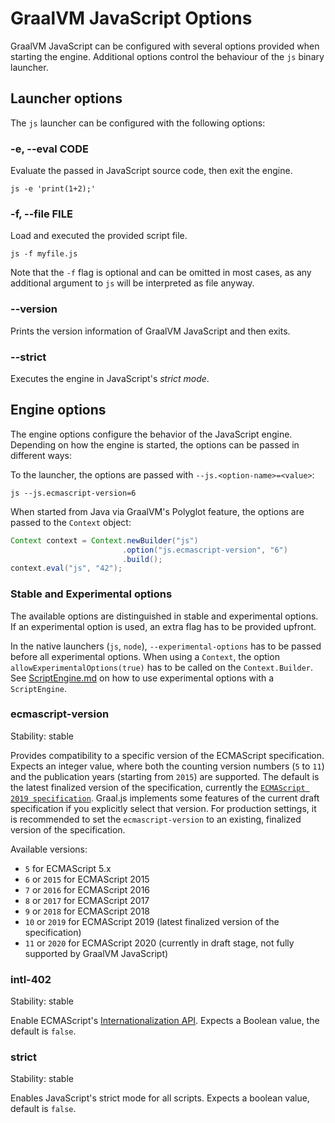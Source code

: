 # GraalVM JavaScript Options

GraalVM JavaScript can be configured with several options provided when starting the engine.
Additional options control the behaviour of the `js` binary launcher.

## Launcher options

The `js` launcher can be configured with the following options:

### -e, --eval CODE 	

Evaluate the passed in JavaScript source code, then exit the engine.

```
js -e 'print(1+2);'
```

### -f, --file FILE
	
Load and executed the provided script file.

```
js -f myfile.js
```

Note that the `-f` flag is optional and can be omitted in most cases, as any additional argument to `js` will be interpreted as file anyway.

### --version

Prints the version information of GraalVM JavaScript and then exits.

### --strict

Executes the engine in JavaScript's _strict mode_.

## Engine options

The engine options configure the behavior of the JavaScript engine.
Depending on how the engine is started, the options can be passed in different ways:

To the launcher, the options are passed with `--js.<option-name>=<value>`:

```
js --js.ecmascript-version=6
```

When started from Java via GraalVM's Polyglot feature, the options are passed to the `Context` object:

```java
Context context = Context.newBuilder("js")
                         .option("js.ecmascript-version", "6")
                         .build();
context.eval("js", "42");
```

### Stable and Experimental options

The available options are distinguished in stable and experimental options.
If an experimental option is used, an extra flag has to be provided upfront.

In the native launchers (`js`, `node`), `--experimental-options` has to be passed before all experimental options.
When using a `Context`, the option `allowExperimentalOptions(true)` has to be called on the `Context.Builder`.
See [ScriptEngine.md](ScriptEngine.md) on how to use experimental options with a `ScriptEngine`.

### ecmascript-version

Stability: stable

Provides compatibility to a specific version of the ECMAScript specification.
Expects an integer value, where both the counting version numbers (`5` to `11`) and the publication years (starting from `2015`) are supported.
The default is the latest finalized version of the specification, currently the [`ECMAScript 2019 specification`](http://www.ecma-international.org/ecma-262/10.0/index.html).
Graal.js implements some features of the current draft specification if you explicitly select that version.
For production settings, it is recommended to set the `ecmascript-version` to an existing, finalized version of the specification.

Available versions:
* `5` for ECMAScript 5.x
* `6` or `2015` for ECMAScript 2015
* `7` or `2016` for ECMAScript 2016
* `8` or `2017` for ECMAScript 2017
* `9` or `2018` for ECMAScript 2018
* `10` or `2019` for ECMAScript 2019 (latest finalized version of the specification)
* `11` or `2020` for ECMAScript 2020 (currently in draft stage, not fully supported by GraalVM JavaScript)

### intl-402

Stability: stable

Enable ECMAScript's [Internationalization API](https://tc39.github.io/ecma402/).
Expects a Boolean value, the default is `false`.

### strict

Stability: stable

Enables JavaScript's strict mode for all scripts.
Expects a boolean value, default is `false`.

